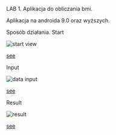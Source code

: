LAB 1. Aplikacja do obliczania bmi.

Aplikacja na androida 9.0 oraz wyższych.

Sposób działania.
Start


![start view](https://github.com/AlannBerg/PAMO/assets/76206945/b33236b4-1350-4c03-88d8-71bdba39ccb3)


[see](screenshots/start_view.png)


Input


![data input](https://github.com/AlannBerg/PAMO/assets/76206945/6f2caed6-2c3d-4f9c-ace5-77e0f8c7a19c)


[see](screenshots/data_input.png)


Result


![result](https://github.com/AlannBerg/PAMO/assets/76206945/eae7dd0d-51b6-4fcc-bdc8-c9854efebb0d)


[see](screenshots/result.png)
